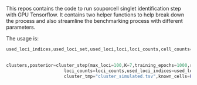 This repos contains the code to run souporcell singlet identification step with GPU Tensorflow. It contains two helper functions to help break down the process and also streamline the benchmarking process with different parameters.

The usage is: 

```python
used_loci_indices,used_loci_set,used_loci,loci,loci_counts,cell_counts=read_mtx(alt_matrix="alt.mtx",
                                                                                ref_matrix="ref.mtx", min_alt =5, min_ref =5 ,K=7, max_loci=1024)

clusters,posterior=cluster_step(max_loci=100,K=7,training_epochs=1000,repeats=30,cell_counts=cell_counts,
                      loci_counts=loci_counts,used_loci_indices=used_loci_indices,
                      cluster_tmp="cluster_simulated.tsv",known_cells=False,min_ref=5,min_alt=5,lr=.1)
```
